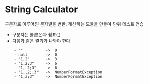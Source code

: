 # String Calculator

구분자로 이루어진 문자열을 변환, 계산하는 모듈을 만들며 단위 테스트 연습

- 구분자는 콜론(;)과 쉼표(,)
- 다음과 같은 결과가 나와야 한다

```
    - ""          ->  0
    - null        ->  0
    - "1,2"       ->  3
    - "1,2;3"     ->  6
    - "1, 2;3"    ->  6
    - "1,,2;;3"   ->  NumberFormatException
    - "1,a;3"     ->  NumberFormatException
```
